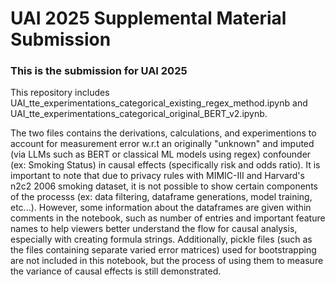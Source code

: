 # UAI 2025 Supplemental Material Submission

### This is the submission for UAI 2025

This repository includes UAI_tte_experimentations_categorical_existing_regex_method.ipynb and UAI_tte_experimentations_categorical_original_BERT_v2.ipynb.

The two files contains the derivations, calculations, and experimentions to account for measurement error w.r.t an originally "unknown" and imputed (via LLMs such as BERT or classical ML models using regex) confounder (ex: Smoking Status) in causal effects (specifically risk and odds ratio). It is important to note that due to privacy rules with MIMIC-III and Harvard's n2c2 2006 smoking dataset, it is not possible to show certain components of the processs (ex: data filtering, dataframe generations, model training, etc...). However, some information about the dataframes are given within comments in the notebook, such as number of entries and important feature names to help viewers better understand the flow for causal analysis, especially with creating formula strings. Additionally, pickle files (such as the files containing separate varied error matrices) used for bootstrapping are not included in this notebook, but the process of using them to measure the variance of causal effects is still demonstrated.

